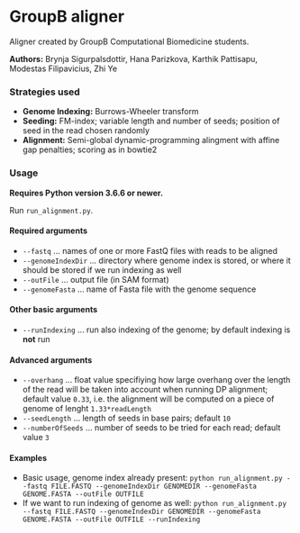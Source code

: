 # GroupB aligner

Aligner created by GroupB Computational Biomedicine students.

**Authors:** Brynja Sigurpalsdottir, Hana Parizkova, Karthik Pattisapu, Modestas Filipavicius, Zhi Ye

### Strategies used
- **Genome Indexing:** Burrows-Wheeler transform
- **Seeding:** FM-index; variable length and number of seeds; position of seed in the read chosen randomly
- **Alignment:** Semi-global dynamic-programming alingment with affine gap penalties; scoring as in bowtie2

### Usage
**Requires Python version 3.6.6 or newer.**

Run `run_alignment.py`.

#### Required arguments
- `--fastq` ... names of one or more FastQ files with reads to be aligned
- `--genomeIndexDir` ... directory where genome index is stored, or where it should be stored if we run indexing as well
- `--outFile` ... output file (in SAM format)
- `--genomeFasta` ... name of Fasta file with the genome sequence

#### Other basic arguments
- `--runIndexing` ... run also indexing of the genome; by default indexing is **not** run

#### Advanced arguments
- `--overhang` ... float value specifiying how large overhang over the length of the read will be taken into account when running DP alignment; default value `0.33`, i.e. the alignment will be computed on a piece of genome of lenght `1.33*readLength`
- `--seedLength` ... length of seeds in base pairs; default `10`
- `--numberOfSeeds` ... number of seeds to be tried for each read; default value `3`

#### Examples
- Basic usage, genome index already present: `python run_alignment.py --fastq FILE.FASTQ --genomeIndexDir GENOMEDIR --genomeFasta GENOME.FASTA --outFile OUTFILE`
- If we want to run indexing of genome as well: `python run_alignment.py --fastq FILE.FASTQ --genomeIndexDir GENOMEDIR --genomeFasta GENOME.FASTA --outFile OUTFILE --runIndexing`
